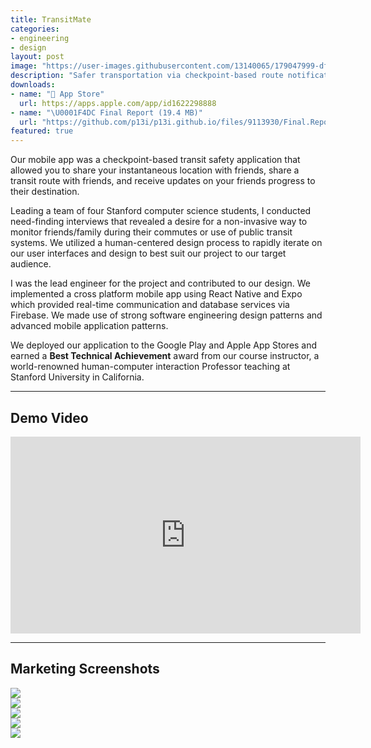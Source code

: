 ```yaml
---
title: TransitMate
categories:
- engineering
- design
layout: post
image: "https://user-images.githubusercontent.com/13140065/179047999-df4c84f4-3ead-4e02-a1cb-be0c0513127f.png"
description: "Safer transportation via checkpoint-based route notifications for friends and family"
downloads:
- name: "📱 App Store"
  url: https://apps.apple.com/app/id1622298888
- name: "\U0001F4DC Final Report (19.4 MB)"
  url: "https://github.com/p13i/p13i.github.io/files/9113930/Final.Report.pdf"
featured: true
---
```


Our mobile app was a checkpoint-based transit safety
application that allowed you to share your instantaneous
location with friends, share a transit route with friends,
and receive updates on your friends progress to their
destination.

Leading a team of four Stanford computer science students, I
conducted need-finding interviews that revealed a desire for
a non-invasive way to monitor friends/family during their
commutes or use of public transit systems. We utilized a
human-centered design process to rapidly iterate on our user
interfaces and design to best suit our project to our target
audience.

I was the lead engineer for the project and contributed to
our design. We implemented a cross platform mobile app using
React Native and Expo which provided real-time communication
and database services via Firebase. We made use of strong
software engineering design patterns and advanced mobile
application patterns.

We deployed our application to the Google Play and Apple App
Stores and earned a **Best Technical Achievement** award from
our course instructor, a world-renowned human-computer
interaction Professor teaching at Stanford University in
California.

---

## Demo Video

<iframe width="560" height="315" src="https://www.youtube.com/embed/cpBw7D-35Lg" title="YouTube video player" frameborder="0" allow="accelerometer; autoplay; clipboard-write; encrypted-media; gyroscope; picture-in-picture" allowfullscreen></iframe>
  
---

## Marketing Screenshots

<div class="row">
  <div class="col-4 mb-5">
    <img src="https://user-images.githubusercontent.com/13140065/179044638-c6dc45a4-4977-45a7-9d45-ae8a4ec4ee83.png"/>
  </div>
  <div class="col-4 mb-5">
    <img src="https://user-images.githubusercontent.com/13140065/179044635-b3fe8481-c5b3-49ce-8362-7a2c0b8df6aa.png"/>
  </div>
  <div class="col-4 mb-5">
    <img src="https://user-images.githubusercontent.com/13140065/179044631-521c8b35-6e95-4a75-8ff7-49a63edd9eca.png"/>
  </div>
  <div class="col-4 mb-5">
    <img src="https://user-images.githubusercontent.com/13140065/179044635-b3fe8481-c5b3-49ce-8362-7a2c0b8df6aa.png"/>
  </div>
  <div class="col-4 mb-5">
    <img src="https://user-images.githubusercontent.com/13140065/179044628-a6a2dbcb-5b50-4f9c-bf0b-e8578cf45a5c.png"/>
  </div>
</div>
